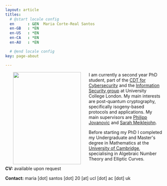 ```yaml
---
layout: article
titles:
  # @start locale config
  en      : &EN  Maria Corte-Real Santos
  en-GB   : *EN
  en-US   : *EN
  en-CA   : *EN
  en-AU   : *EN

  # @end locale config
key: page-about

---
```

<img align="left" width="217" height="295" hspace="25" src="../images/profile.jpg">


I am currently a second year PhD student, part of the [CDT for Cybersecurity](https://www.ucl.ac.uk/cybersecurity-cdt/) and the [Information Security group](https://sec.cs.ucl.ac.uk/) at University College London. My main interests are post-quantum cryptography, specifically isogeny-based protocols and applications.
My main supervisors are [Philipp Jovanovic](https://philipp.jovanovic.io/) and [Sarah Meiklejohn](https://smeiklej.com/).

Before starting my PhD I completed my Undergraduate and Master's degree in Mathematics at the [University of Cambridge](https://www.maths.cam.ac.uk/), specialising in Algebraic Number Theory and Elliptic Curves.

**CV:** available upon request

**Contact:** maria [dot] santos [dot] 20 [at] ucl [dot] ac [dot] uk

